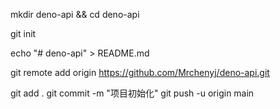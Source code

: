 
mkdir deno-api && cd deno-api

git init

echo "# deno-api" > README.md

git remote add origin https://github.com/Mrchenyj/deno-api.git

git add .
git commit -m "项目初始化"
git push -u origin main
